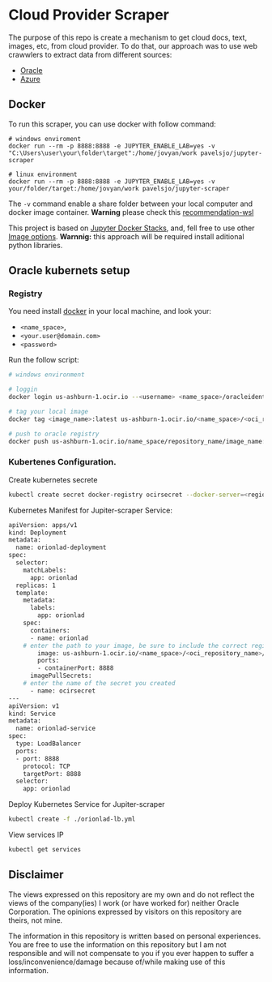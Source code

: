 # Cloud Provider Scraper

The purpose of this repo is create a mechanism to get cloud docs, text, images, etc, from cloud provider. To do that, our approach was to use web crawwlers to extract data from different sources:

- [Oracle](./oracle)
- [Azure](./azure)

## Docker

To run this scraper, you can use docker with follow command:

```Shell
# windows enviroment
docker run --rm -p 8888:8888 -e JUPYTER_ENABLE_LAB=yes -v "C:\Users\user\your\folder\target":/home/jovyan/work pavelsjo/jupyter-scraper

# linux environment
docker run --rm -p 8888:8888 -e JUPYTER_ENABLE_LAB=yes -v your/folder/target:/home/jovyan/work pavelsjo/jupyter-scraper
```

The `-v` command enable a share folder between your local computer and docker image container. **Warning** please check this [recommendation-wsl](https://docs.docker.com/docker-for-windows/wsl/)

This project is based on [Jupyter Docker Stacks](https://jupyter-docker-stacks.readthedocs.io/en/latest/index.html), and, fell free to use other [Image options](https://jupyter-docker-stacks.readthedocs.io/en/latest/using/selecting.html). **Warnnig:** this approach will be required install aditional python libraries.

## Oracle kubernets setup

### Registry

You need install [docker]('') in your local machine, and look your:

- `<name_space>`,
- `<your.user@domain.com>`
- `<password>`

Run the follow script:

```bash
# windows environment

# loggin
docker login us-ashburn-1.ocir.io --<username> <name_space>/oracleidentitycloudservice/<your.user@domain.com> -password '<password>'

# tag your local image
docker tag <image_name>:latest us-ashburn-1.ocir.io/<name_space>/<oci_repository_name>/<image_name:latest>

# push to oracle registry
docker push us-ashburn-1.ocir.io/name_space/repository_name/image_name:latest

```
### Kubertenes Configuration.

Create kubernetes secrete
```bash
kubectl create secret docker-registry ocirsecret --docker-server=<region-key>.ocir.io --docker-username='<tenancy-namespace>/<oci-username>' --docker-password='<oci-auth-token>' --docker-email='<email-address>'

```
Kubernetes Manifest for Jupiter-scraper Service:

```bash
apiVersion: apps/v1
kind: Deployment
metadata:
  name: orionlad-deployment
spec:
  selector:
    matchLabels:
      app: orionlad
  replicas: 1
  template:
    metadata:
      labels:
        app: orionlad
    spec:
      containers:
      - name: orionlad
    # enter the path to your image, be sure to include the correct region prefix    
        image: us-ashburn-1.ocir.io/<name_space>/<oci_repository_name>/<image_name:latest>
        ports:
        - containerPort: 8888
      imagePullSecrets:
    # enter the name of the secret you created  
      - name: ocirsecret
---
apiVersion: v1
kind: Service
metadata:
  name: orionlad-service
spec:
  type: LoadBalancer
  ports:
  - port: 8888
    protocol: TCP
    targetPort: 8888
  selector:
    app: orionlad
```

Deploy Kubernetes Service for Jupiter-scraper

```bash
kubectl create -f ./orionlad-lb.yml
```
View services IP
```bash
kubectl get services
```
## Disclaimer

The views expressed on this repository are my own and do not reflect the views of the company(ies) I work (or have worked for) neither Oracle Corporation. The opinions expressed by visitors on this repository are theirs, not mine.

The information in this repository is written based on personal experiences. You are free to use the information on this repository but I am not responsible and will not compensate to you if you ever happen to suffer a loss/inconvenience/damage because of/while making use of this information.
